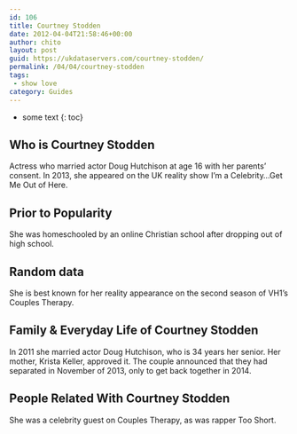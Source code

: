 ```yaml
---
id: 106
title: Courtney Stodden
date: 2012-04-04T21:58:46+00:00
author: chito
layout: post
guid: https://ukdataservers.com/courtney-stodden/
permalink: /04/04/courtney-stodden
tags:
 - show love
category: Guides
---
```


* some text
{: toc}


## Who is  Courtney Stodden
                  
                  
                  
Actress who married actor Doug Hutchison at age 16 with her parents&#8217; consent. In 2013, she appeared on the UK reality show I&#8217;m a Celebrity&#8230;Get Me Out of Here.
                  
                
                
                
## Prior to Popularity 
                  
                  
                  
She was homeschooled by an online Christian school after dropping out of high school.
                  
                
                
                
## Random data 
                  
                  
                  
She is best known for her reality appearance on the second season of VH1&#8217;s Couples Therapy.
                  
                
                
                
## Family & Everyday Life of Courtney Stodden
                  
                  
                  
In 2011 she married actor Doug Hutchison, who is 34 years her senior. Her mother, Krista Keller, approved it. The couple announced that they had separated in November of 2013, only to get back together in 2014.
                  
                
                
                
## People Related With  Courtney Stodden
                  
                  
                  
She was a celebrity guest on Couples Therapy, as was rapper Too Short.
                  
                
              
            
          
          
          
    
    
  
